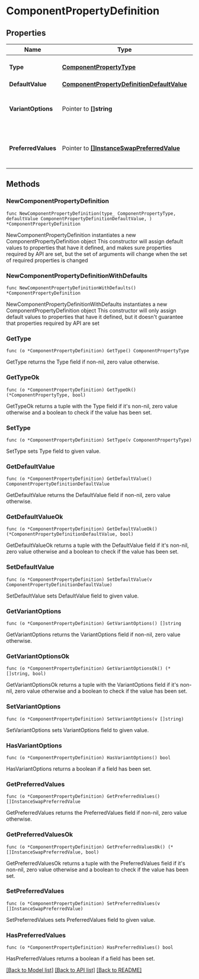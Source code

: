 # ComponentPropertyDefinition

## Properties

Name | Type | Description | Notes
------------ | ------------- | ------------- | -------------
**Type** | [**ComponentPropertyType**](ComponentPropertyType.md) | Type of this component property. | 
**DefaultValue** | [**ComponentPropertyDefinitionDefaultValue**](ComponentPropertyDefinitionDefaultValue.md) |  | 
**VariantOptions** | Pointer to **[]string** | All possible values for this property. Only exists on VARIANT properties. | [optional] 
**PreferredValues** | Pointer to [**[]InstanceSwapPreferredValue**](InstanceSwapPreferredValue.md) | Preferred values for this property. Only applicable if type is &#x60;INSTANCE_SWAP&#x60;. | [optional] 

## Methods

### NewComponentPropertyDefinition

`func NewComponentPropertyDefinition(type_ ComponentPropertyType, defaultValue ComponentPropertyDefinitionDefaultValue, ) *ComponentPropertyDefinition`

NewComponentPropertyDefinition instantiates a new ComponentPropertyDefinition object
This constructor will assign default values to properties that have it defined,
and makes sure properties required by API are set, but the set of arguments
will change when the set of required properties is changed

### NewComponentPropertyDefinitionWithDefaults

`func NewComponentPropertyDefinitionWithDefaults() *ComponentPropertyDefinition`

NewComponentPropertyDefinitionWithDefaults instantiates a new ComponentPropertyDefinition object
This constructor will only assign default values to properties that have it defined,
but it doesn't guarantee that properties required by API are set

### GetType

`func (o *ComponentPropertyDefinition) GetType() ComponentPropertyType`

GetType returns the Type field if non-nil, zero value otherwise.

### GetTypeOk

`func (o *ComponentPropertyDefinition) GetTypeOk() (*ComponentPropertyType, bool)`

GetTypeOk returns a tuple with the Type field if it's non-nil, zero value otherwise
and a boolean to check if the value has been set.

### SetType

`func (o *ComponentPropertyDefinition) SetType(v ComponentPropertyType)`

SetType sets Type field to given value.


### GetDefaultValue

`func (o *ComponentPropertyDefinition) GetDefaultValue() ComponentPropertyDefinitionDefaultValue`

GetDefaultValue returns the DefaultValue field if non-nil, zero value otherwise.

### GetDefaultValueOk

`func (o *ComponentPropertyDefinition) GetDefaultValueOk() (*ComponentPropertyDefinitionDefaultValue, bool)`

GetDefaultValueOk returns a tuple with the DefaultValue field if it's non-nil, zero value otherwise
and a boolean to check if the value has been set.

### SetDefaultValue

`func (o *ComponentPropertyDefinition) SetDefaultValue(v ComponentPropertyDefinitionDefaultValue)`

SetDefaultValue sets DefaultValue field to given value.


### GetVariantOptions

`func (o *ComponentPropertyDefinition) GetVariantOptions() []string`

GetVariantOptions returns the VariantOptions field if non-nil, zero value otherwise.

### GetVariantOptionsOk

`func (o *ComponentPropertyDefinition) GetVariantOptionsOk() (*[]string, bool)`

GetVariantOptionsOk returns a tuple with the VariantOptions field if it's non-nil, zero value otherwise
and a boolean to check if the value has been set.

### SetVariantOptions

`func (o *ComponentPropertyDefinition) SetVariantOptions(v []string)`

SetVariantOptions sets VariantOptions field to given value.

### HasVariantOptions

`func (o *ComponentPropertyDefinition) HasVariantOptions() bool`

HasVariantOptions returns a boolean if a field has been set.

### GetPreferredValues

`func (o *ComponentPropertyDefinition) GetPreferredValues() []InstanceSwapPreferredValue`

GetPreferredValues returns the PreferredValues field if non-nil, zero value otherwise.

### GetPreferredValuesOk

`func (o *ComponentPropertyDefinition) GetPreferredValuesOk() (*[]InstanceSwapPreferredValue, bool)`

GetPreferredValuesOk returns a tuple with the PreferredValues field if it's non-nil, zero value otherwise
and a boolean to check if the value has been set.

### SetPreferredValues

`func (o *ComponentPropertyDefinition) SetPreferredValues(v []InstanceSwapPreferredValue)`

SetPreferredValues sets PreferredValues field to given value.

### HasPreferredValues

`func (o *ComponentPropertyDefinition) HasPreferredValues() bool`

HasPreferredValues returns a boolean if a field has been set.


[[Back to Model list]](../README.md#documentation-for-models) [[Back to API list]](../README.md#documentation-for-api-endpoints) [[Back to README]](../README.md)


